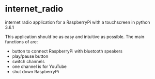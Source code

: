 # internet_radio
internet radio application for a RaspberryPi with a touchscreen in python 3.6.1

This application should be as easy and intuitive as possible. 
The main functions of are: 
- button to connect RaspberryPi with bluetooth speakers
- play/pause button
- switch channels 
- one channel is for YouTube
- shut down RaspberryPi
